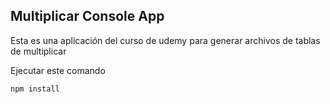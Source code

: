 
## Multiplicar Console App

Esta es una aplicación del curso de udemy para generar archivos de tablas de multiplicar

Ejecutar este comando

```
npm install
```